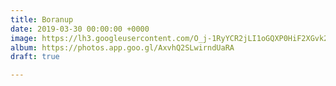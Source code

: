 ```yaml
---
title: Boranup
date: 2019-03-30 00:00:00 +0000
image: https://lh3.googleusercontent.com/O_j-1RyYCR2jLI1oGQXP0HiF2XGvk2iR_BTjQWtHLInEslfDn6w2TrZoFF9D6EUwNgW8ScuftXSGe4FEmEa5ROtdubBgs4yyuNcpQ191c6fKUnvBlTn9HvboO89612cyIAaxRFWgoZg=w600
album: https://photos.app.goo.gl/AxvhQ2SLwirndUaRA
draft: true

---
```

